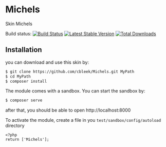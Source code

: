 Michels
=======

Skin Michels

Build status:
[![Build Status](https://travis-ci.org/cbleek/Michels.svg?branch=master)](https://travis-ci.org/yawik/michels)
[![Latest Stable Version](https://poser.pugx.org/cbleek/michels/v/stable)](https://packagist.org/packages/yawik/michels)
[![Total Downloads](https://poser.pugx.org/cbleek/michels/downloads)](https://packagist.org/packages/yawik/michels)

Installation
------------

you can download and use this skin by:

```sh
$ git clone https://github.com/cbleek/Michels.git MyPath
$ cd MyPath
$ composer install
```

The module comes with a sandbox. You can start the sandbox by:

```sh
$ composer serve
```

after that, you should be able to open http://localhost:8000

To activate the module, create a file in you `test/sandbox/config/autoload` directory

```
<?php
return ['Michels'];
```
